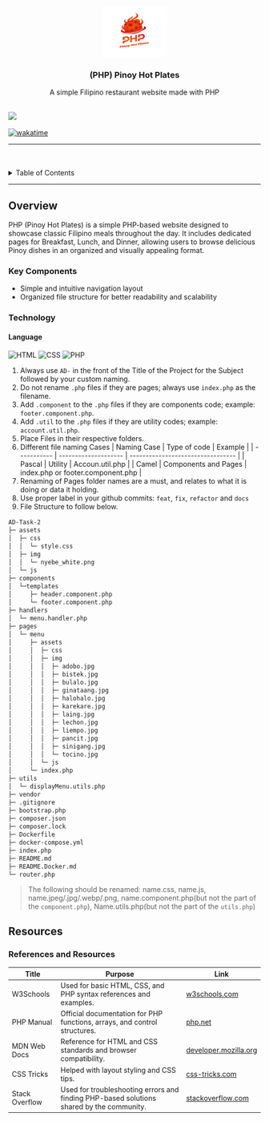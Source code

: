 <a name="readme-top">

<br/>

<br />
<div align="center">
  <a href="https://github.com/MarkGamboaa">
  <!-- TODO: If you want to add logo or banner you can add it here -->
    <img src="./assets/img/php_logo.png" alt="Logo" width="130" height="100">
  </a>
<!-- TODO: Change Title to the name of the title of your Project -->
  <h3 align="center">(PHP) Pinoy Hot Plates</h3>
</div>
<!-- TODO: Make a short description -->
<div align="center">
  A simple Filipino restaurant website made with PHP
</div>

<br />

<!-- TODO: Change the zyx-0314 into your github username  -->
<!-- TODO: Change the WD-Template-Project into the same name of your folder -->

![](https://visit-counter.vercel.app/counter.png?page=zyx-0314/AD-CI4-Template-Project)

[![wakatime](https://wakatime.com/badge/user/018dd99a-4985-4f98-8216-6ca6fe2ce0f8/project/63501637-9a31-42f0-960d-4d0ab47977f8.svg)](https://wakatime.com/badge/user/018dd99a-4985-4f98-8216-6ca6fe2ce0f8/project/63501637-9a31-42f0-960d-4d0ab47977f8)

---

<br />
<br />

<!-- TODO: If you want to add more layers for your readme -->
<details>
  <summary>Table of Contents</summary>
  <ol>
    <li>
      <a href="#overview">Overview</a>
      <ol>
        <li>
          <a href="#key-components">Key Components</a>
        </li>
        <li>
          <a href="#technology">Technology</a>
        </li>
      </ol>
    </li>
    <li>
      <a href="#rule,-practices-and-principles">Rules, Practices and Principles</a>
    </li>
    <li>
      <a href="#resources">Resources</a>
    </li>
  </ol>
</details>

---

## Overview

<!-- TODO: To be changed -->
<!-- The following are just sample -->

PHP (Pinoy Hot Plates) is a simple PHP-based website designed to showcase classic Filipino meals throughout the day. It includes dedicated pages for Breakfast, Lunch, and Dinner, allowing users to browse delicious Pinoy dishes in an organized and visually appealing format.

### Key Components

<!-- TODO: List of Key Components -->
<!-- The following are just sample -->

- Simple and intuitive navigation layout
- Organized file structure for better readability and scalability

### Technology

<!-- TODO: List of Technology Used -->

#### Language

![HTML](https://img.shields.io/badge/HTML-E34F26?style=for-the-badge&logo=html5&logoColor=white)
![CSS](https://img.shields.io/badge/CSS-1572B6?style=for-the-badge&logo=css3&logoColor=white)
![PHP](https://img.shields.io/badge/PHP-777BB4?style=for-the-badge&logo=php&logoColor=white)

<!-- Do not Change this -->

1. Always use `AD-` in the front of the Title of the Project for the Subject followed by your custom naming.
2. Do not rename `.php` files if they are pages; always use `index.php` as the filename.
3. Add `.component` to the `.php` files if they are components code; example: `footer.component.php`.
4. Add `.util` to the `.php` files if they are utility codes; example: `account.util.php`.
5. Place Files in their respective folders.
6. Different file naming Cases
   | Naming Case | Type of code | Example |
   | ----------- | -------------------- | --------------------------------- |
   | Pascal | Utility | Accoun.util.php |
   | Camel | Components and Pages | index.php or footer.component.php |
7. Renaming of Pages folder names are a must, and relates to what it is doing or data it holding.
8. Use proper label in your github commits: `feat`, `fix`, `refactor` and `docs`
9. File Structure to follow below.

```
AD-Task-2
├─ assets
│  ├─ css
│  │  └─ style.css
│  ├─ img
│  │  └─ nyebe_white.png
│  └─ js
├─ components
│  └─templates
│     ├─ header.component.php
│     └─ footer.component.php
├─ handlers
│  └─ menu.handler.php
├─ pages
│  └─ menu
│     ├─ assets
│     │  ├─ css
│     │  ├─ img
│     │  │  ├─ adobo.jpg
│     │  │  ├─ bistek.jpg
│     │  │  ├─ bulalo.jpg
│     │  │  ├─ ginataang.jpg
│     │  │  ├─ halohalo.jpg
│     │  │  ├─ karekare.jpg
│     │  │  ├─ laing.jpg
│     │  │  ├─ lechon.jpg
│     │  │  ├─ liempo.jpg
│     │  │  ├─ pancit.jpg
│     │  │  ├─ sinigang.jpg
│     │  │  └─ tocino.jpg
│     │  └─ js
│     └─ index.php
├─ utils
│  └─ displayMenu.utils.php
├─ vendor
├─ .gitignore
├─ bootstrap.php
├─ composer.json
├─ composer.lock
├─ Dockerfile
├─ docker-compose.yml
├─ index.php
├─ README.md
├─ README.Docker.md
└─ router.php
```

> The following should be renamed: name.css, name.js, name.jpeg/.jpg/.webp/.png, name.component.php(but not the part of the `component.php`), Name.utils.php(but not the part of the `utils.php`)

## Resources

<!-- TODO: Add References -->

### References and Resources

| Title          | Purpose                                                                                  | Link                                                   |
| -------------- | ---------------------------------------------------------------------------------------- | ------------------------------------------------------ |
| W3Schools      | Used for basic HTML, CSS, and PHP syntax references and examples.                        | [w3schools.com](https://w3schools.com)                 |
| PHP Manual     | Official documentation for PHP functions, arrays, and control structures.                | [php.net](https://www.php.net)                         |
| MDN Web Docs   | Reference for HTML and CSS standards and browser compatibility.                          | [developer.mozilla.org](https://developer.mozilla.org) |
| CSS Tricks     | Helped with layout styling and CSS tips.                                                 | [css-tricks.com](https://css-tricks.com)               |
| Stack Overflow | Used for troubleshooting errors and finding PHP-based solutions shared by the community. | [stackoverflow.com](https://stackoverflow.com)         |
